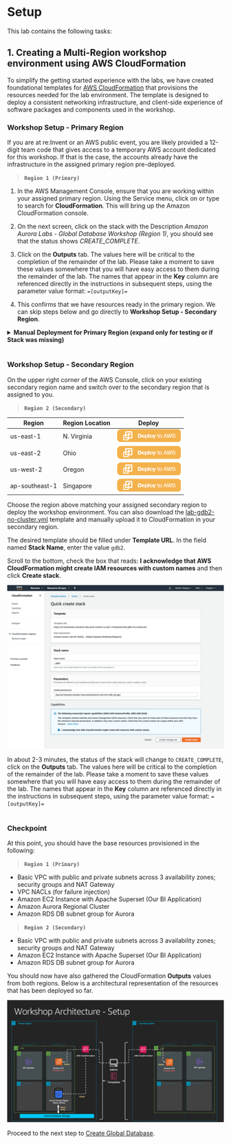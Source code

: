 # Setup

This lab contains the following tasks:

## 1. Creating a Multi-Region workshop environment using AWS CloudFormation

To simplify the getting started experience with the labs, we have created foundational templates for <a href="https://aws.amazon.com/cloudformation/" target="_blank">AWS CloudFormation</a> that provisions the resources needed for the lab environment. The template is designed to deploy a consistent networking infrastructure, and client-side experience of software packages and components used in the workshop.


### Workshop Setup - Primary Region

If you are at re:Invent or an AWS public event, you are likely provided a 12-digit team code that gives access to a temporary AWS account dedicated for this workshop. If that is the case, the accounts already have the infrastructure in the assigned primary region pre-deployed.

> **`Region 1 (Primary)`** 

1. In the AWS Management Console, ensure that you are working within your assigned primary region. Using the Service menu, click on or type to search for **CloudFormation**. This will bring up the Amazon CloudFormation console.

1. On the next screen, click on the stack with the Description *Amazon Aurora Labs - Global Database Workshop (Region 1)*, you should see that the status shows *CREATE_COMPLETE*.

1. Click on the **Outputs** tab. The values here will be critical to the completion of the remainder of the lab.  Please take a moment to save these values somewhere that you will have easy access to them during the remainder of the lab. The names that appear in the **Key** column are referenced directly in the instructions in subsequent steps, using the parameter value format: ``=[outputKey]=``

4. This confirms that we have resources ready in the primary region. We can skip steps below and go directly to **Workshop Setup - Secondary Region**.

<details>
<summary><b>Manual Deployment for Primary Region (expand only for testing or if Stack was missing)</b></summary>

On the upper right corner of the AWS Console, click on the region and select your primary region assigned to you.

> **`Region 1 (Primary)`** 

| Region | Region Location | Deploy |
| --- | --- | --- |
| us-east-1 | N. Virginia |  <a href="https://console.aws.amazon.com/cloudformation/home?region=us-east-1#/stacks/create/review?stackName=gdb1&templateURL=https://s3.amazonaws.com/ams-labs-prod-content-us-east-1/templates/lab-gdb1-with-cluster.yml" target="_blank"><img src="/assets/images/cloudformation-launch-stack.png" alt="Deploy - Primary"></a> |
| us-east-2 | Ohio | <a href="https://console.aws.amazon.com/cloudformation/home?region=us-east-2#/stacks/create/review?stackName=gdb1&templateURL=https://s3.amazonaws.com/ams-labs-prod-content-us-east-1/templates/lab-gdb1-with-cluster.yml" target="_blank"><img src="/assets/images/cloudformation-launch-stack.png" alt="Deploy - Primary"></a> | 
| us-west-2 | Oregon | <a href="https://console.aws.amazon.com/cloudformation/home?region=us-west-2#/stacks/create/review?stackName=gdb1&templateURL=https://s3.amazonaws.com/ams-labs-prod-content-us-east-1/templates/lab-gdb1-with-cluster.yml" target="_blank"><img src="/assets/images/cloudformation-launch-stack.png" alt="Deploy - Primary"></a> | 
| ap-southeast-1 | Singapore | <a href="https://console.aws.amazon.com/cloudformation/home?region=ap-southeast-1#/stacks/create/review?stackName=gdb1&templateURL=https://s3.amazonaws.com/ams-labs-prod-content-us-east-1/templates/lab-gdb1-with-cluster.yml" target="_blank"><img src="/assets/images/cloudformation-launch-stack.png" alt="Deploy - Primary"></a> |

Choose the region above matching your assigned primary region to deploy the workshop environment. You can also download the [lab-gdb1-with-cluster.yml](/cfn/lab-gdb1-with-cluster.yml) template and manually upload it to CloudFormation in your primary region.

The desired template should be filled under **Template URL**. In the field named **Stack Name**, enter the value `gdb1`. For the **dbMasterPassword** parameter, leave the default password or enter a password for the Aurora database that you can remember for connecting later. Leave all other parameters as default.

Scroll to the bottom, check the box that reads: **I acknowledge that AWS CloudFormation might create IAM resources with custom names** and then click **Create stack**.

![Region 1 CFN Launch](setup-cfn-gdb1a.png)

The stack will take approximatively 20 minutes to provision, you can monitor the status on the **Stack detail** page. You can monitor the progress of the stack creation process by refreshing the **Events** tab. The latest event in the list will indicate `CREATE_COMPLETE` for the stack resource.

![Region 1 CFN Launch](setup-cfn-gdb1b.png)

Once the status of the stack is `CREATE_COMPLETE`, click on the **Outputs** tab. The values here will be critical to the completion of the remainder of the lab.  Please take a moment to save these values somewhere that you will have easy access to them during the remainder of the lab. The names that appear in the **Key** column are referenced directly in the instructions in subsequent steps, using the parameter value format: ``=[outputKey]=``

![Region 1 CFN Launch](setup-cfn-gdb1c.png)

</details>

# 

### Workshop Setup - Secondary Region

On the upper right corner of the AWS Console, click on your existing secondary region name and switch over to the secondary region that is assigned to you.

> **`Region 2 (Secondary)`** 

| Region | Region Location | Deploy |
| --- | --- | --- |
| us-east-1 | N. Virginia |  <a href="https://console.aws.amazon.com/cloudformation/home?region=us-east-1#/stacks/create/review?stackName=gdb1&templateURL=https://s3.amazonaws.com/ams-labs-prod-content-us-east-1/templates/lab-gdb2-no-cluster.yml" target="_blank"><img src="/assets/images/cloudformation-launch-stack.png" alt="Deploy - Secondary"></a> |
| us-east-2 | Ohio | <a href="https://console.aws.amazon.com/cloudformation/home?region=us-east-2#/stacks/create/review?stackName=gdb1&templateURL=https://s3.amazonaws.com/ams-labs-prod-content-us-east-1/templates/lab-gdb2-no-cluster.yml" target="_blank"><img src="/assets/images/cloudformation-launch-stack.png" alt="Deploy - Secondary"></a> | 
| us-west-2 | Oregon | <a href="https://console.aws.amazon.com/cloudformation/home?region=us-west-2#/stacks/create/review?stackName=gdb1&templateURL=https://s3.amazonaws.com/ams-labs-prod-content-us-east-1/templates/lab-gdb2-no-cluster.yml" target="_blank"><img src="/assets/images/cloudformation-launch-stack.png" alt="Deploy - Secondary"></a> | 
| ap-southeast-1 | Singapore | <a href="https://console.aws.amazon.com/cloudformation/home?region=ap-southeast-1#/stacks/create/review?stackName=gdb1&templateURL=https://s3.amazonaws.com/ams-labs-prod-content-us-east-1/templates/lab-gdb2-no-cluster.yml" target="_blank"><img src="/assets/images/cloudformation-launch-stack.png" alt="Deploy - Secondary"></a> |

Choose the region above matching your assigned secondary region to deploy the workshop environment. You can also download the [lab-gdb2-no-cluster.yml](/cfn/lab-gdb2-no-cluster.yml) template and manually upload it to CloudFormation in your secondary region.

The desired template should be filled under **Template URL**. In the field named **Stack Name**, enter the value `gdb2`. 

Scroll to the bottom, check the box that reads: **I acknowledge that AWS CloudFormation might create IAM resources with custom names** and then click **Create stack**.

![Region 2 CFN Launch](setup-cfn-gdb2a.png)

In about 2-3 minutes, the status of the stack will change to `CREATE_COMPLETE`, click on the **Outputs** tab. The values here will be critical to the completion of the remainder of the lab.  Please take a moment to save these values somewhere that you will have easy access to them during the remainder of the lab. The names that appear in the **Key** column are referenced directly in the instructions in subsequent steps, using the parameter value format: ``=[outputKey]=``

</details>

#

### Checkpoint

At this point, you should have the base resources provisioned in the following:

> **`Region 1 (Primary)`**

* Basic VPC with public and private subnets across 3 availability zones; security groups and NAT Gateway
* VPC NACLs (for failure injection)
* Amazon EC2 Instance with Apache Superset (Our BI Application)
* Amazon Aurora Regional Cluster
* Amazon RDS DB subnet group for Aurora

> **`Region 2 (Secondary)`**

* Basic VPC with public and private subnets across 3 availability zones; security groups and NAT Gateway
* Amazon EC2 Instance with Apache Superset (Our BI Application)
* Amazon RDS DB subnet group for Aurora

You should now have also gathered the CloudFormation **Outputs** values from both regions. Below is a architectural representation of the resources that has been deployed so far.

![Setup Architecture Diagram](setup-arch.png)

Proceed to the next step to [Create Global Database](../gdb/index.md).